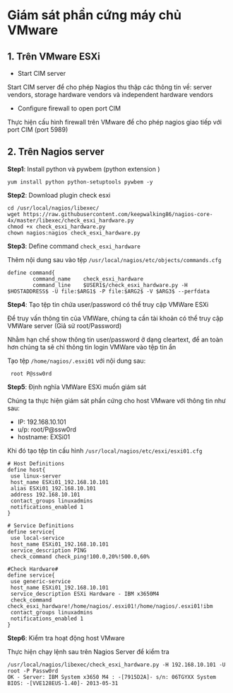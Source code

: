 # Giám sát phần cứng máy chủ VMware

## 1. Trên VMware ESXi

- Start CIM server

Start CIM server để cho phép Nagios thu thập các thông tin về: server vendors, storage hardware vendors và independent hardware vendors

- Configure firewall to open port CIM

Thực hiện cấu hình firewall trên VMware để cho phép nagios giao tiếp với port CIM (port 5989)

## 2. Trên Nagios server

**Step1**: Install python và pywbem (python extension ) 

`yum install python python-setuptools pywbem -y`

**Step2**: Download plugin check esxi

```
cd /usr/local/nagios/libexec/
wget https://raw.githubusercontent.com/keepwalking86/nagios-core-4x/master/libexec/check_esxi_hardware.py
chmod +x check_esxi_hardware.py
chown nagios:nagios check_esxi_hardware.py
```

**Step3**: Define command `check_esxi_hardware`

Thêm nội dung sau vào tệp `/usr/local/nagios/etc/objects/commands.cfg`

```
define command{
        command_name    check_esxi_hardware
        command_line    $USER1$/check_esxi_hardware.py -H $HOSTADDRESS$ -U file:$ARG1$ -P file:$ARG2$ -V $ARG3$ --perfdata
```

**Step4**: Tạo tệp tin chứa user/password có thể truy cập VMWare ESXi

Để truy vấn thông tin của VMWare, chúng ta cần tài khoản có thể truy cập VMWare server (Giả sử root/Password)

Nhằm hạn chế show thông tin user/password ở dạng cleartext, để an toàn hơn chúng ta sẽ chỉ thông tin login VMWare vào tệp tin ẩn

Tạo tệp `/home/nagios/.esxi01` với nội dung sau:

` root P@ssw0rd`

**Step5**: Định nghĩa VMWare ESXi muốn giám sát

Chúng ta thực hiện giám sát phần cứng cho host VMware với thông tin như sau:

- IP: 192.168.10.101
- u/p: root/P@ssw0rd
- hostname: EXSi01

Khi đó tạo tệp tin cấu hình `/usr/local/nagios/etc/esxi/esxi01.cfg`

```
# Host Definitions
define host{
 use linux-server
 host_name ESXi01_192.168.10.101
 alias ESXi01_192.168.10.101
 address 192.168.10.101
 contact_groups	linuxadmins
 notifications_enabled 1
}
 
# Service Definitions
define service{
 use local-service
 host_name ESXi01_192.168.10.101
 service_description PING
 check_command check_ping!100.0,20%!500.0,60%

#Check Hardware#
define service{
 use generic-service
 host_name ESXi01_192.168.10.101
 service_description ESXi Hardware - IBM x3650M4
 check_command  check_esxi_hardware!/home/nagios/.esxi01!/home/nagios/.esxi01!ibm
 contact_groups	linuxadmins
 notifications_enabled 1
}
```

**Step6**: Kiểm tra hoạt động host VMware

Thực hiện chạy lệnh sau trên Nagios Server để kiểm tra

```
/usr/local/nagios/libexec/check_esxi_hardware.py -H 192.168.10.101 -U root -P Passw0rd
OK - Server: IBM System x3650 M4 : -[7915D2A]- s/n: 06TGYXX System BIOS: -[VVE128EUS-1.40]- 2013-05-31
```
